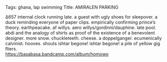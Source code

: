 Tags: ghana, lap swimming
Title: AMIRALEN PARKING
  
∆657 internal clock running late. a guest with ugly shoes for sleepover. a duck reminding everyone of paper clips. empirically confirming prince’s theory. earthpeacake. af willys. aero willys/gordinni/dauphine. late pool. abdi and the analogy of shirts as proof of the existence of a benevolent designer. more snow. chuckleteeth. cheese. a doppelganger. ecumenically calvinist. hooves. shouts ishtar begone! ishtar begone! a pile of yellow gig fliers.  
<https://basabasa.bandcamp.com/album/homowo>  
